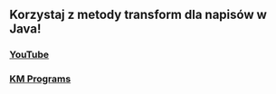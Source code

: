 ## Korzystaj z metody transform dla napisów w Java!

### [YouTube](https://youtu.be/u-zZNZ2G4C0)
### [KM Programs](https://km-programs.pl/)